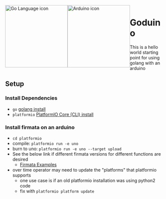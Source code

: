 <div>
  <div style="float: left;">
    <img width="200" src="https://golang.org/lib/godoc/images/go-logo-blue.svg" alt="Go Language icon">
  </div>
  <div style="float: left;">
    <img width="200" src="https://www.vernier.com/wp-content/uploads/2020/05/Arduino-Loop-logo.png"   alt="Arduino icon">
  </div>
</div>

# Goduino
This is a hello world starting point for using golang with an arduino

## Setup

### Install Dependencies
* `go` [golang install](https://golang.org/doc/install)
* `platformio` [PlatformIO Core (CLI) install](http://docs.platformio.org/en/latest/installation.html)

### Install firmata on an arduino
* `cd platformio`
* compile: `platformio run -e uno`
* burn to uno: `platformio run -e uno --target upload`
* See the below link if different firmata versions for different functions are desired
  * [Firmata Examples](https://platformio.org/lib/show/307/Firmata/examples)
* over time operator may need to update the "platforms" that platformio supports
  * one use case is if an old platformio installation was using python2 code
  * fix with `platformio platform update`
